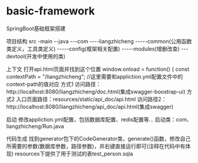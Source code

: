 # basic-framework

SpringBoot基础框架搭建

项目结构
 src
 -main
 --java
 ---com
 ----liangzhicheng
 -----common(公用函数类定义，工具类定义)
 -----config(框架相关配置)
 -----modules(增删改查)
 ---devtool(开发中使用的类)
 
上下文
 打开api.html页面并找到这个位置
 window.onload = function() {
 const contextPath = "/liangzhicheng"; //这里需要和appliction.yml配置文件中的context-path的值对应
 方式1
  访问路径：http://localhost:8080/liangzhicheng/doc.html(集成swagger-boostrap-ui)
 方式2
  入口页面路径：resources/static/api_doc/api.html
  访问路径2：http://localhost:8080/liangzhicheng/api_doc/api.html(集成swagger)
 
启动
 修改appliction.yml配置，包括数据库配置、redis配置等...
 启动类：com、liangzhicheng/Run.java

代码生成
 找到generator包下的CodeGenerator类，generate()函数，修改自己所需要的参数(数据库参数，路径参数)，并右键直接运行即可(注释在代码中有体现)
 resources下提供了用于测试的表test_person.sqla
